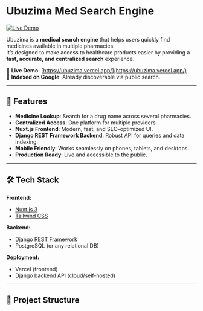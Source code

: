 # Ubuzima Med Search Engine

[![Live Demo](https://img.shields.io/badge/demo-online-green)](https://ubuzima.vercel.app/)

Ubuzima is a **medical search engine** that helps users quickly find medicines available in multiple pharmacies.  
It’s designed to make access to healthcare products easier by providing a **fast, accurate, and centralized search** experience.

🔗 **Live Demo**: [https://ubuzima.vercel.app/](https://ubuzima.vercel.app/)  
📌 **Indexed on Google**: Already discoverable via public search.

---

## 🚀 Features

- **Medicine Lookup**: Search for a drug name across several pharmacies.
- **Centralized Access**: One platform for multiple providers.
- **Nuxt.js Frontend**: Modern, fast, and SEO-optimized UI.
- **Django REST Framework Backend**: Robust API for queries and data indexing.
- **Mobile Friendly**: Works seamlessly on phones, tablets, and desktops.
- **Production Ready**: Live and accessible to the public.

---

## 🛠️ Tech Stack

**Frontend:**

- [Nuxt.js 3](https://nuxt.com/)
- [Tailwind CSS](https://tailwindcss.com/)

**Backend:**

- [Django REST Framework](https://www.django-rest-framework.org/)
- PostgreSQL (or any relational DB)

**Deployment:**

- Vercel (frontend)
- Django backend API (cloud/self-hosted)

---

## 📂 Project Structure
